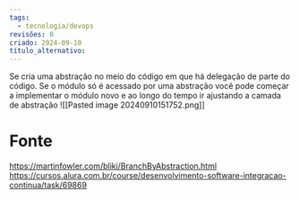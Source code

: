 ```yaml
---
tags:
  - tecnologia/devops
revisões: 0
criado: 2024-09-10
título_alternativo:
---
```

Se cria uma abstração no meio do código em que há delegação de parte do código. Se o módulo só é acessado por uma abstração você pode começar a implementar o módulo novo e ao longo do tempo ir ajustando a camada de abstração 
![[Pasted image 20240910151752.png]]
# Fonte
https://martinfowler.com/bliki/BranchByAbstraction.html
https://cursos.alura.com.br/course/desenvolvimento-software-integracao-continua/task/69869